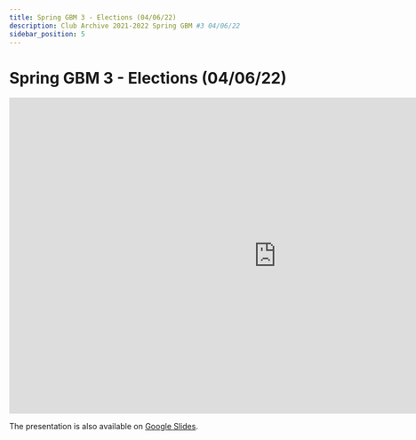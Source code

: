 ```yaml
---
title: Spring GBM 3 - Elections (04/06/22)
description: Club Archive 2021-2022 Spring GBM #3 04/06/22
sidebar_position: 5
---
```


# Spring GBM 3 - Elections (04/06/22)

<iframe src="https://docs.google.com/presentation/d/e/2PACX-1vSEPF-isWPIy71rhZOc7kxbYOAFouZpAEWrr3d1J0BX2b46L4aIQInEl7fFEZuqUUmbb8swXSRWzKJb/embed?start=false&loop=false&delayms=3000" frameborder="0" width="960" height="569" allowfullscreen="true" mozallowfullscreen="true" webkitallowfullscreen="true"></iframe>

The presentation is also available on [Google Slides](https://docs.google.com/presentation/d/1Us6xm_kw3KzqHPK5nkzPiWdLM77F44XRPFYpiEx9x_0/edit?usp=sharing).
